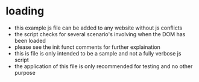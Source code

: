 # loading

- this example js file can be added to any website without js conflicts
- the script checks for several scenario's involving when the DOM has been loaded
- please see the init funct comments for further explaination
- this is file is only intended to be a sample and not a fully verbose js script 
- the application of this file is only recommended for testing and no other purpose
